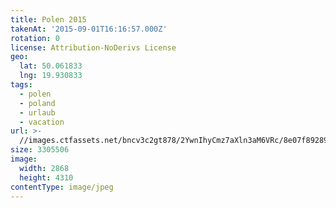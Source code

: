 ```yaml
---
title: Polen 2015
takenAt: '2015-09-01T16:16:57.000Z'
rotation: 0
license: Attribution-NoDerivs License
geo:
  lat: 50.061833
  lng: 19.930833
tags:
  - polen
  - poland
  - urlaub
  - vacation
url: >-
  //images.ctfassets.net/bncv3c2gt878/2YwnIhyCmz7aXln3aM6VRc/8e07f89289be33fcb8901621ffe78b70/polen-2015_25931576366_o
size: 3305506
image:
  width: 2868
  height: 4310
contentType: image/jpeg
---
```


